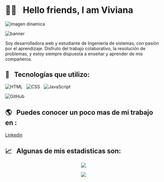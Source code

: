 # 👋🏻 &nbsp;&nbsp;Hello friends, I am Viviana



  <img src=" " alt=" imagen dinamica" />&nbsp;&nbsp;
  
  <img src="https://user-images.png" alt="banner ">

Soy desarrolladora web y estudiante de Ingeniería de sistemas, con pasión por el aprendizaje.
Disfruto del trabajo colaborativo, la resolución de problemas, y estoy siempre dispuesta a enseñar y aprender de mis compañeros.

## 🎯 &nbsp;&nbsp;Tecnologías que utilizo:
<p align="center">

  <img src="https://img.shields.io/badge/HTML5-E34F26?style=for-the-badge&logo=html5&logoColor=white" alt="HTML" />&nbsp;&nbsp;
  <img src="https://img.shields.io/badge/CSS3-1572B6?style=for-the-badge&logo=css3&logoColor=white" alt="CSS" />&nbsp;&nbsp;
  <img src="https://img.shields.io/badge/JavaScript-323330?style=for-the-badge&logo=javascript&logoColor=F7DF1E" alt="JavaScript" />&nbsp;&nbsp;

  <img src="https://img.shields.io/badge/github%20-%23000.svg?&style=for-the-badge&logo=github&logoColor=white" alt="GitHub" />
</p>

## 🌎 &nbsp;&nbsp;Puedes conocer un poco mas de mi trabajo en :


 <a href="https://www.linkedin.com/in/viviana-andrea-ramirez-bustos-662102251/">Linkedin</a>



## 📈 &nbsp;&nbsp;Algunas de mis estadisticas son:
<p align="center">
  <img align="" src="https://github-readme-stats.vercel.app/api?username=vivianaramirezcol&theme=buefy&show_icons=true&hide=contribs" />
</p>
<p align="center">
  <img align="" src="https://visitor-badge.laobi.icu/badge?page_id=vivianaramirezcol.vivianaramirezcol
" />
</p>

<!--
*javiersanchezc/javiersanchezc* is a ✨ special ✨ repository because its `README.md` (this file) appears on your GitHub profile.

Here are some ideas to get you started:

- 🔭 I’m currently working on ...
- 🌱 I’m currently learning ...
- 👯 I’m looking to collaborate on ...
- 🤔 I’m looking for help with ...
- 💬 Ask me about ...
- 📫 How to reach me: ...
- 😄 Pronouns: ...
- ⚡ Fun fact: ...
-->

